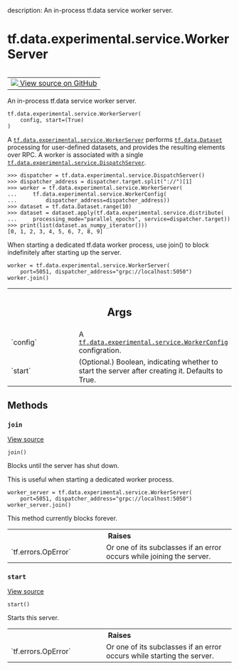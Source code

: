 description: An in-process tf.data service worker server.

<div itemscope itemtype="http://developers.google.com/ReferenceObject">
<meta itemprop="name" content="tf.data.experimental.service.WorkerServer" />
<meta itemprop="path" content="Stable" />
<meta itemprop="property" content="__init__"/>
<meta itemprop="property" content="join"/>
<meta itemprop="property" content="start"/>
</div>

# tf.data.experimental.service.WorkerServer

<!-- Insert buttons and diff -->

<table class="tfo-notebook-buttons tfo-api nocontent" align="left">
<td>
  <a target="_blank" href="https://github.com/tensorflow/tensorflow/blob/r2.4/tensorflow/python/data/experimental/service/server_lib.py#L263-L365">
    <img src="https://www.tensorflow.org/images/GitHub-Mark-32px.png" />
    View source on GitHub
  </a>
</td>
</table>



An in-process tf.data service worker server.

<pre class="devsite-click-to-copy prettyprint lang-py tfo-signature-link">
<code>tf.data.experimental.service.WorkerServer(
    config, start=(True)
)
</code></pre>



<!-- Placeholder for "Used in" -->

A <a href="../../../../tf/data/experimental/service/WorkerServer.md"><code>tf.data.experimental.service.WorkerServer</code></a> performs <a href="../../../../tf/data/Dataset.md"><code>tf.data.Dataset</code></a>
processing for user-defined datasets, and provides the resulting elements over
RPC. A worker is associated with a single
<a href="../../../../tf/data/experimental/service/DispatchServer.md"><code>tf.data.experimental.service.DispatchServer</code></a>.

```
>>> dispatcher = tf.data.experimental.service.DispatchServer()
>>> dispatcher_address = dispatcher.target.split("://")[1]
>>> worker = tf.data.experimental.service.WorkerServer(
...     tf.data.experimental.service.WorkerConfig(
...         dispatcher_address=dispatcher_address))
>>> dataset = tf.data.Dataset.range(10)
>>> dataset = dataset.apply(tf.data.experimental.service.distribute(
...     processing_mode="parallel_epochs", service=dispatcher.target))
>>> print(list(dataset.as_numpy_iterator()))
[0, 1, 2, 3, 4, 5, 6, 7, 8, 9]
```

When starting a dedicated tf.data worker process, use join() to block
indefinitely after starting up the server.

```
worker = tf.data.experimental.service.WorkerServer(
    port=5051, dispatcher_address="grpc://localhost:5050")
worker.join()
```

<!-- Tabular view -->
 <table class="responsive fixed orange">
<colgroup><col width="214px"><col></colgroup>
<tr><th colspan="2"><h2 class="add-link">Args</h2></th></tr>

<tr>
<td>
`config`
</td>
<td>
A <a href="../../../../tf/data/experimental/service/WorkerConfig.md"><code>tf.data.experimental.service.WorkerConfig</code></a> configration.
</td>
</tr><tr>
<td>
`start`
</td>
<td>
(Optional.) Boolean, indicating whether to start the server after
creating it. Defaults to True.
</td>
</tr>
</table>



## Methods

<h3 id="join"><code>join</code></h3>

<a target="_blank" href="https://github.com/tensorflow/tensorflow/blob/r2.4/tensorflow/python/data/experimental/service/server_lib.py#L324-L341">View source</a>

<pre class="devsite-click-to-copy prettyprint lang-py tfo-signature-link">
<code>join()
</code></pre>

Blocks until the server has shut down.

This is useful when starting a dedicated worker process.

```
worker_server = tf.data.experimental.service.WorkerServer(
    port=5051, dispatcher_address="grpc://localhost:5050")
worker_server.join()
```

This method currently blocks forever.

<!-- Tabular view -->
 <table class="responsive fixed orange">
<colgroup><col width="214px"><col></colgroup>
<tr><th colspan="2">Raises</th></tr>

<tr>
<td>
`tf.errors.OpError`
</td>
<td>
Or one of its subclasses if an error occurs while
joining the server.
</td>
</tr>
</table>



<h3 id="start"><code>start</code></h3>

<a target="_blank" href="https://github.com/tensorflow/tensorflow/blob/r2.4/tensorflow/python/data/experimental/service/server_lib.py#L315-L322">View source</a>

<pre class="devsite-click-to-copy prettyprint lang-py tfo-signature-link">
<code>start()
</code></pre>

Starts this server.


<!-- Tabular view -->
 <table class="responsive fixed orange">
<colgroup><col width="214px"><col></colgroup>
<tr><th colspan="2">Raises</th></tr>

<tr>
<td>
`tf.errors.OpError`
</td>
<td>
Or one of its subclasses if an error occurs while
starting the server.
</td>
</tr>
</table>





